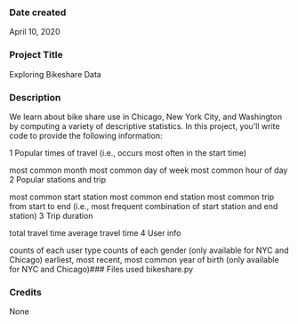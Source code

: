 ### Date created
April 10, 2020
### Project Title
Exploring Bikeshare Data
### Description
We learn about bike share use in Chicago, New York City, and Washington by computing a variety of descriptive statistics. In this project, you'll write code to provide the following information:

1 Popular times of travel (i.e., occurs most often in the start time)

most common month
most common day of week
most common hour of day
2 Popular stations and trip

most common start station
most common end station
most common trip from start to end (i.e., most frequent combination of start station and end station)
3 Trip duration

total travel time
average travel time
4 User info

counts of each user type
counts of each gender (only available for NYC and Chicago)
earliest, most recent, most common year of birth (only available for NYC and Chicago)### Files used
bikeshare.py
### Credits
None
